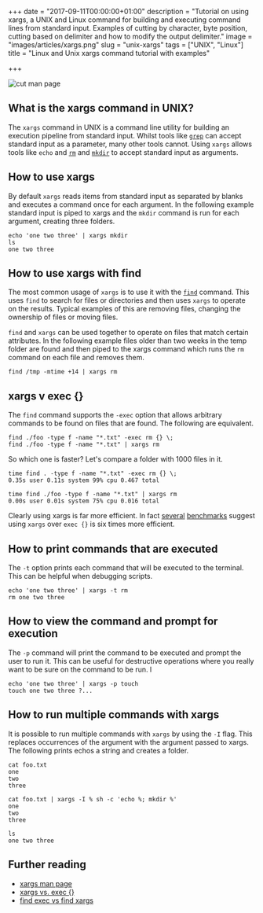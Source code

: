 +++
date = "2017-09-11T00:00:00+01:00"
description = "Tutorial on using xargs, a UNIX and Linux command for building and executing command lines from standard input. Examples of cutting by character, byte position, cutting based on delimiter and how to modify the output delimiter."
image = "images/articles/xargs.png"
slug = "unix-xargs"
tags = ["UNIX", "Linux"]
title = "Linux and Unix xargs command tutorial with examples"

+++

![cut man page](/images/articles/xargs.png)

## What is the xargs command in UNIX?

The `xargs` command in UNIX is a command line utility for building an execution pipeline from standard input. Whilst tools like [`grep`][1] can accept standard input as a parameter, many other tools cannot. Using `xargs` allows tools like `echo` and [`rm`][2] and [`mkdir`][3] to accept standard input as arguments. 

## How to use xargs 

By default `xargs` reads items from standard input as separated by blanks and executes a command once for each argument. In the following example standard input is piped to xargs and the `mkdir` command is run for each argument, creating three folders.

    echo 'one two three' | xargs mkdir
    ls
    one two three

## How to use xargs with find

The most common usage of `xargs` is to use it with the [`find`][4] command. This uses `find` to search for files or directories and then uses `xargs` to operate on the results. Typical examples of this are removing files, changing the ownership of files or moving files.

`find` and `xargs` can be used together to operate on files that match certain attributes. In the following example files older than two weeks in the temp folder are found and then piped to the xargs command which runs the `rm` command on each file and removes them. 

    find /tmp -mtime +14 | xargs rm

## xargs v exec {}

The `find` command supports the `-exec` option that allows arbitrary commands to be found on files that are found. The following are equivalent.

    find ./foo -type f -name "*.txt" -exec rm {} \; 
    find ./foo -type f -name "*.txt" | xargs rm

So which one is faster? Let's compare a folder with 1000 files in it.

    time find . -type f -name "*.txt" -exec rm {} \;
    0.35s user 0.11s system 99% cpu 0.467 total

    time find ./foo -type f -name "*.txt" | xargs rm
    0.00s user 0.01s system 75% cpu 0.016 total

Clearly using xargs is far more efficient. In fact [several][5] [benchmarks][6] suggest using `xargs` over `exec {}` is six times more efficient. 

## How to print commands that are executed

The `-t` option prints each command that will be executed to the terminal. This can be helpful when debugging scripts. 

    echo 'one two three' | xargs -t rm
    rm one two three

## How to view the command and prompt for execution

The `-p` command will print the command to be executed and prompt the user to run it. This can be useful for destructive operations where you really want to be sure on the command to be run.
l

    echo 'one two three' | xargs -p touch
    touch one two three ?...

## How to run multiple commands with xargs

It is possible to run multiple commands with `xargs` by using the `-I` flag. This replaces occurrences of the argument with the argument passed to xargs. The following prints echos a string and creates a folder. 

    cat foo.txt
    one
    two
    three

    cat foo.txt | xargs -I % sh -c 'echo %; mkdir %'
    one 
    two
    three

    ls 
    one two three

## Further reading

* [xargs man page][7]
* [xargs vs. exec {}][5]
* [find exec vs find xargs][6]  

[1]: https://shapeshed.com/unix-grep/
[2]: https://shapeshed.com/unix-rm/
[3]: https://shapeshed.com/unix-mkdir/
[4]: https://shapeshed.com/unix-find/
[5]: https://danielmiessler.com/blog/linux-xargs-vs-exec/
[6]: https://www.everythingcli.org/find-exec-vs-find-xargs/
[7]: http://man7.org/linux/man-pages/man1/xargs.1.html
